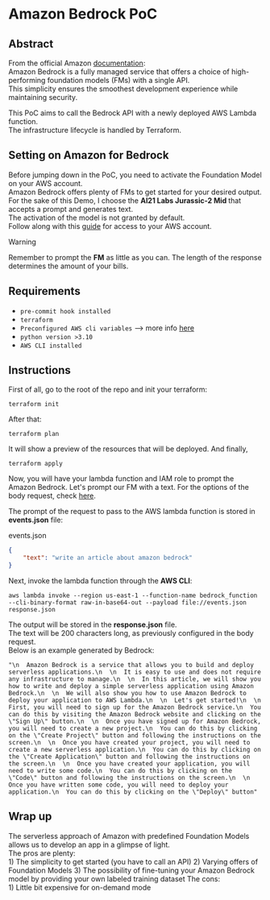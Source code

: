 # Amazon Bedrock PoC
## Abstract
From the official Amazon [documentation](https://aws.amazon.com/bedrock/?nc1=h_ls):  
Amazon Bedrock is a fully managed service that offers a choice of high-performing foundation models (FMs) with a single API.  
This simplicity ensures the smoothest development experience while maintaining security.  

This PoC aims to call the Bedrock API with a newly deployed AWS Lambda function.  
The infrastructure lifecycle is handled by Terraform.  

## Setting on Amazon for Bedrock
Before jumping down in the PoC, you need to activate the Foundation Model on your AWS account.  
Amazon Bedrock offers plenty of FMs to get started for your desired output.  
For the sake of this Demo, I choose the <b>AI21 Labs Jurassic-2 Mid </b> that accepts a prompt and generates text.  
The activation of the model is not granted by default.  
Follow along with this [guide](https://docs.aws.amazon.com/bedrock/latest/userguide/model-access.html) for access to your AWS account.  

> [!WARNING]
> Remember to prompt the **FM** as little as you can. The length of the response determines the amount of your bills.

## Requirements

- `pre-commit hook installed`  
- `terraform`  
- `Preconfigured AWS cli variables` --> more info [here](https://docs.aws.amazon.com/cli/latest/userguide/cli-configure-envvars.html)  
- `python version >3.10`  
- `AWS CLI installed`  

## Instructions
First of all, go to the root of the repo and init your terraform:
```console
terraform init
```

After that:
```console
terraform plan
```

It will show a preview of the resources that will be deployed.
And finally,
```console
terraform apply
```

Now, you will have your lambda function and IAM role to prompt the Amazon Bedrock.
Let's prompt our FM with a text. For the options of the body request, check [here](https://docs.aws.amazon.com/bedrock/latest/userguide/model-parameters-jurassic2.html).

The prompt of the request to pass to the AWS lambda function is stored in **events.json** file:

events.json
```json
{
    "text": "write an article about amazon bedrock"
}
```

Next, invoke the lambda function through the **AWS CLI**:  
```console
aws lambda invoke --region us-east-1 --function-name bedrock_function --cli-binary-format raw-in-base64-out --payload file://events.json response.json
```

The output will be stored in the **response.json** file.  
The text will be 200 characters long, as previously configured in the body request.  
Below is an example generated by Bedrock:  
```console
"\n  Amazon Bedrock is a service that allows you to build and deploy serverless applications.\n  \n  It is easy to use and does not require any infrastructure to manage.\n  \n  In this article, we will show you how to write and deploy a simple serverless application using Amazon Bedrock.\n  \n  We will also show you how to use Amazon Bedrock to deploy your application to AWS Lambda.\n  \n  Let's get started!\n  \n  First, you will need to sign up for the Amazon Bedrock service.\n  You can do this by visiting the Amazon Bedrock website and clicking on the \"Sign Up\" button.\n  \n  Once you have signed up for Amazon Bedrock, you will need to create a new project.\n  You can do this by clicking on the \"Create Project\" button and following the instructions on the screen.\n  \n  Once you have created your project, you will need to create a new serverless application.\n  You can do this by clicking on the \"Create Application\" button and following the instructions on the screen.\n  \n  Once you have created your application, you will need to write some code.\n  You can do this by clicking on the \"Code\" button and following the instructions on the screen.\n  \n  Once you have written some code, you will need to deploy your application.\n  You can do this by clicking on the \"Deploy\" button"
```

## Wrap up
The serverless approach of Amazon with predefined Foundation Models allows us to develop an app in a glimpse of light.  
The pros are plenty:  
    1) The simplicity to get started (you have to call an API)
    2) Varying offers of Foundation Models
    3) The possibility of fine-tuning your Amazon Bedrock model by providing your own labeled training dataset
The cons:  
    1) Little bit expensive for on-demand mode

